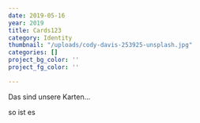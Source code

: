 ```yaml
---
date: 2019-05-16
year: 2019
title: Cards123
category: Identity
thumbnail: "/uploads/cody-davis-253925-unsplash.jpg"
categories: []
project_bg_color: ''
project_fg_color: ''

---
```

Das sind unsere Karten...

so ist es